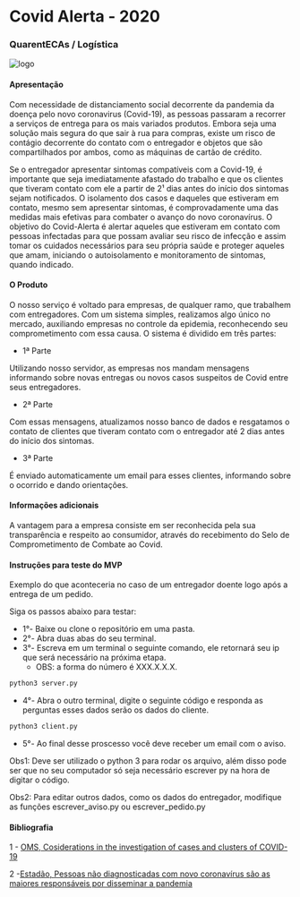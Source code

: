 # Covid Alerta - 2020
### QuarentECAs / Logística

![logo](https://i.ibb.co/QNWdW5d/logo-sem-bolaa.png)

#### Apresentação 

Com  necessidade de distanciamento social decorrente da pandemia da doença pelo novo coronavirus (Covid-19), as pessoas passaram a recorrer a serviços de entrega para os mais variados produtos. Embora seja uma solução mais segura do que sair à rua para compras, existe um risco de contágio decorrente do contato com o entregador e objetos que são compartilhados por ambos, como as máquinas de cartão de crédito.

Se o entregador apresentar sintomas compatíveis com a Covid-19, é importante que seja imediatamente afastado do trabalho e que os clientes que tiveram contato com ele a partir de 2¹ dias antes do início dos sintomas sejam notificados.
O isolamento dos casos e daqueles que estiveram em contato, mesmo sem apresentar sintomas, é comprovadamente uma das medidas mais efetivas para combater o avanço do novo coronavírus.
O objetivo do Covid-Alerta é alertar aqueles que estiveram em contato com pessoas infectadas para que possam avaliar seu risco de infecção e assim tomar os cuidados necessários para seu própria saúde e proteger aqueles que amam, iniciando o autoisolamento e monitoramento de sintomas, quando indicado.



#### O Produto

O nosso serviço é voltado para empresas, de qualquer ramo, que trabalhem com entregadores. Com um sistema simples, realizamos algo único no mercado, auxiliando empresas no controle da epidemia, reconhecendo seu comprometimento com essa causa. O sistema é dividido em três partes:

- 1ª Parte

Utilizando nosso servidor, as empresas nos mandam mensagens informando sobre novas entregas ou novos casos suspeitos de Covid entre seus entregadores.

- 2ª Parte

Com essas mensagens, atualizamos nosso banco de dados e resgatamos o contato de clientes que tiveram contato com o entregador até 2 dias antes do início dos sintomas. 

- 3ª Parte 

É enviado automaticamente um email para esses clientes, informando sobre o ocorrido e dando orientações.


#### Informações adicionais 



A vantagem para a empresa consiste em ser reconhecida pela sua transparência e respeito ao consumidor, através do recebimento do Selo de Comprometimento de Combate ao Covid.




#### Instruções para teste do MVP

Exemplo do que aconteceria no caso de um entregador doente logo após a entrega de um pedido.

Siga os passos abaixo para testar:

- 1°- Baixe ou clone o repositório em uma pasta.
- 2°- Abra duas abas do seu terminal.
- 3°- Escreva em um terminal o seguinte comando, ele retornará seu ip que será necessário na próxima etapa.
     - OBS: a forma do número é XXX.X.X.X.
```bash 
python3 server.py

```
- 4°- Abra o outro terminal, digite o seguinte código e responda as perguntas esses dados serão os dados do cliente.
```bash
python3 client.py
```
- 5°- Ao final desse proscesso você deve receber um email com o aviso.

 Obs1: Deve ser utilizado o python 3 para rodar os arquivo, além disso pode ser que no seu computador só seja necessário escrever py na hora de digitar o código.

 Obs2: Para editar outros dados, como os dados do entregador, modifique as funções escrever_aviso.py ou escrever_pedido.py


#### Bibliografia

1 - [OMS, Cosiderations in the investigation of cases and clusters of COVID-19](https://apps.who.int/iris/bitstream/handle/10665/331668/WHO-2019-nCoV-cases_clusters_investigation-2020.2-eng.pdf?sequence=1&isAllowed=y)
 

2 -[Estadão, Pessoas não diagnosticadas com novo coronavírus são as maiores responsáveis por disseminar a pandemia](https://saude.estadao.com.br/noticias/geral,pessoas-nao-diagnosticadas-com-novo-coronavirus-sao-as-maiores-responsaveis-por-disseminar-epidemia,70003235348)


